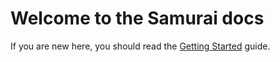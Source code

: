 # Welcome to the Samurai docs

If you are new here, you should read the [Getting Started](./getting-started/overview/) guide.
